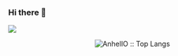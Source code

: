 ### Hi there 👋
![](https://komarev.com/ghpvc/?username=MichaelVez&color=brightgreen)
<p align="center"><img src="https://github-readme-stats.vercel.app/api/top-langs/?username=MichaelVez&langs_count=10&theme=tokyonight&layout=compact" alt="AnhellO :: Top Langs" /></p>

<!--
**MichaelVez/MichaelVez** is a ✨ _special_ ✨ repository because its `README.md` (this file) appears on your GitHub profile.

Here are some ideas to get you started:

- 🔭 I’m currently working on ...
- 🌱 I’m currently learning ...
- 👯 I’m looking to collaborate on ...
- 🤔 I’m looking for help with ...
- 💬 Ask me about ...
- 📫 How to reach me: ...
- 😄 Pronouns: ...
- ⚡ Fun fact: ...
-->
